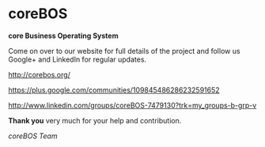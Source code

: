 coreBOS
=======

**core Business Operating System**

Come on over to our website for full details of the project and follow us Google+ and LinkedIn for regular updates.

http://corebos.org/

https://plus.google.com/communities/109845486286232591652

http://www.linkedin.com/groups/coreBOS-7479130?trk=my_groups-b-grp-v


**Thank you** very much for your help and contribution.

*coreBOS Team*
